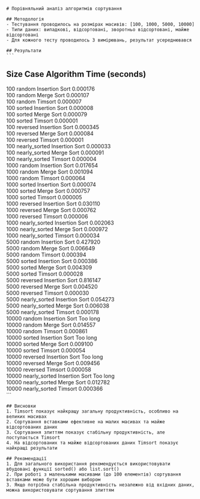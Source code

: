 
    # Порівняльний аналіз алгоритмів сортування

    ## Методологія
    - Тестування проводилось на розмірах масивів: [100, 1000, 5000, 10000]
    - Типи даних: випадкові, відсортовані, зворотньо відсортовані, майже відсортовані
    - Для кожного тесту проводилось 3 вимірювань, результат усереднювався

    ## Результати
    ```
Size       Case            Algorithm       Time (seconds) 
-------------------------------------------------------
100        random          Insertion Sort  0.000176       
100        random          Merge Sort      0.000107       
100        random          Timsort         0.000007       
100        sorted          Insertion Sort  0.000008       
100        sorted          Merge Sort      0.000079       
100        sorted          Timsort         0.000001       
100        reversed        Insertion Sort  0.000345       
100        reversed        Merge Sort      0.000084       
100        reversed        Timsort         0.000001       
100        nearly_sorted   Insertion Sort  0.000033       
100        nearly_sorted   Merge Sort      0.000091       
100        nearly_sorted   Timsort         0.000004       
1000       random          Insertion Sort  0.017654       
1000       random          Merge Sort      0.001094       
1000       random          Timsort         0.000064       
1000       sorted          Insertion Sort  0.000074       
1000       sorted          Merge Sort      0.000757       
1000       sorted          Timsort         0.000005       
1000       reversed        Insertion Sort  0.030110       
1000       reversed        Merge Sort      0.000762       
1000       reversed        Timsort         0.000006       
1000       nearly_sorted   Insertion Sort  0.002063       
1000       nearly_sorted   Merge Sort      0.000972       
1000       nearly_sorted   Timsort         0.000034       
5000       random          Insertion Sort  0.427920       
5000       random          Merge Sort      0.006649       
5000       random          Timsort         0.000394       
5000       sorted          Insertion Sort  0.000386       
5000       sorted          Merge Sort      0.004309       
5000       sorted          Timsort         0.000028       
5000       reversed        Insertion Sort  0.816147       
5000       reversed        Merge Sort      0.004520       
5000       reversed        Timsort         0.000030       
5000       nearly_sorted   Insertion Sort  0.054273       
5000       nearly_sorted   Merge Sort      0.006038       
5000       nearly_sorted   Timsort         0.000178       
10000      random          Insertion Sort  Too long       
10000      random          Merge Sort      0.014557       
10000      random          Timsort         0.000861       
10000      sorted          Insertion Sort  Too long       
10000      sorted          Merge Sort      0.009100       
10000      sorted          Timsort         0.000054       
10000      reversed        Insertion Sort  Too long       
10000      reversed        Merge Sort      0.009456       
10000      reversed        Timsort         0.000058       
10000      nearly_sorted   Insertion Sort  Too long       
10000      nearly_sorted   Merge Sort      0.012782       
10000      nearly_sorted   Timsort         0.000366       
    ```

    ## Висновки
    1. Timsort показує найкращу загальну продуктивність, особливо на великих масивах
    2. Сортування вставками ефективне на малих масивах та майже відсортованих даних
    3. Сортування злиттям показує стабільну продуктивність, але поступається Timsort
    4. На відсортованих та майже відсортованих даних Timsort показує найкращі результати

    ## Рекомендації
    1. Для загального використання рекомендується використовувати вбудовані функції sorted() або list.sort()
    2. При роботі з маленькими масивами (до 100 елементів) сортування вставками може бути хорошим вибором
    3. Якщо потрібна стабільна продуктивність незалежно від вхідних даних, можна використовувати сортування злиттям
